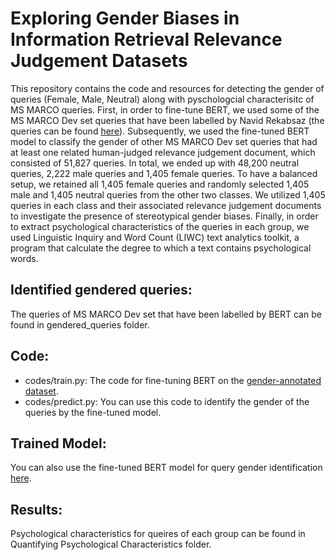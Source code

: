 # Exploring Gender Biases in Information Retrieval Relevance Judgement Datasets
This repository contains the code and resources for detecting the gender of queries (Female, Male, Neutral) along with pyschologcial characterisitc of MS MARCO queries. First, in order to fine-tune BERT, we used some of the MS MARCO Dev set queries that have been labelled by Navid Rekabsaz (the queries can be found [here](https://github.com/navid-rekabsaz/GenderBias_IR/blob/master/resources/queries_gender_annotated.csv)). Subsequently, we used the fine-tuned BERT model to classify the gender of other MS MARCO Dev set queries that had at least one related human-judged relevance judgement document, which consisted of 51,827 queries. In total, we ended up with 48,200 neutral queries, 2,222 male queries and 1,405 female queries. To have a balanced setup, we retained all 1,405 female queries and randomly selected 1,405 male and 1,405 neutral queries from the other two classes. We utilized 1,405 queries in each class and their associated relevance judgement documents to investigate the presence of stereotypical gender biases. Finally, in order to extract psychological characteristics of the queries in each group, we used Linguistic Inquiry and Word Count (LIWC) text analytics toolkit, a program that calculate the degree to which a text contains psychological words. 
## Identified gendered queries:
The queries of MS MARCO Dev set that have been labelled by BERT can be found in gendered_queries folder.
## Code:
- codes/train.py: The code for fine-tuning BERT on the [gender-annotated dataset](https://github.com/navid-rekabsaz/GenderBias_IR/blob/master/resources/queries_gender_annotated.csv).
- codes/predict.py: You can use this code to identify the gender of the queries by the fine-tuned model.
## Trained Model:
You can also use the fine-tuned BERT model for query gender identification [here](https://drive.google.com/file/d/1_YTRs4v5DVUGUffnRHS_3Yk4qteJKO6w/view?usp=sharing).
## Results:
Psychological characteristics for queires of each group can be found in Quantifying Psychological Characteristics folder.
